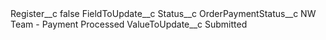 <?xml version="1.0" encoding="UTF-8"?>
<CustomMetadata xmlns="http://soap.sforce.com/2006/04/metadata" xmlns:xsi="http://www.w3.org/2001/XMLSchema-instance" xmlns:xsd="http://www.w3.org/2001/XMLSchema">
    <label>Register__c</label>
    <protected>false</protected>
    <values>
        <field>FieldToUpdate__c</field>
        <value xsi:type="xsd:string">Status__c</value>
    </values>
    <values>
        <field>OrderPaymentStatus__c</field>
        <value xsi:type="xsd:string">NW Team - Payment Processed</value>
    </values>
    <values>
        <field>ValueToUpdate__c</field>
        <value xsi:type="xsd:string">Submitted</value>
    </values>
</CustomMetadata>
